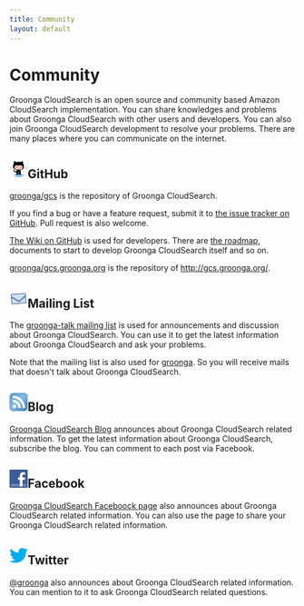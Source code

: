```yaml
---
title: Community
layout: default
---
```

# Community

Groonga CloudSearch is an open source and community based Amazon
CloudSearch implementation. You can share knowledges and problems
about Groonga CloudSearch with other users and developers. You can
also join Groonga CloudSearch development to resolve your problems.
There are many places where you can communicate on the internet.

## <img src="/images/github-octocats-32.png" alt="" />GitHub

[groonga/gcs](https://github.com/groonga/gcs) is the repository of
Groonga CloudSearch.

If you find a bug or have a feature request, submit it to [the issue
tracker on GitHub](https://github.com/groonga/gcs/issues). Pull
request is also welcome.

[The Wiki on GitHub](https://github.com/groonga/gcs/wiki) is used for
developers. There are [the
roadmap](https://github.com/groonga/gcs/wiki/Roadmap), documents to
start to develop Groonga CloudSearch itself and so on.

[groonga/gcs.groonga.org](https://github.com/groonga/gcs.groonga.org)
is the repository of http://gcs.groonga.org/.

## <img src="/images/mail-32.png" alt="" />Mailing List

The [groonga-talk mailing
list](https://lists.sourceforge.net/lists/listinfo/groonga-talk) is
used for announcements and discussion about Groonga CloudSearch. You
can use it to get the latest information about Groonga CloudSearch and
ask your problems.

Note that the mailing list is also used for
[groonga](../docs/faq/#search-engine). So you will receive mails that
doesn't talk about Groonga CloudSearch.

## <img src="/images/blog-32.png" alt="" />Blog

[Groonga CloudSearch Blog](/blog/) announces about Groonga CloudSearch
related information. To get the latest information about Groonga
CloudSearch, subscribe the blog. You can comment to each post via
Facebook.

## <img src="/images/facebook-32.png" alt="" />Facebook

[Groonga CloudSearch Faceboock
page](https://www.facebook.com/GroongaCloudSearch) also announces
about Groonga CloudSearch related information. You can also use the
page to share your Groonga CloudSearch related information.

## <img src="/images/twitter-32.png" alt="" />Twitter

[@groonga](https://twitter.com/groonga) also announces about Groonga
CloudSearch related information. You can mention to it to ask Groonga
CloudSearch related questions.
